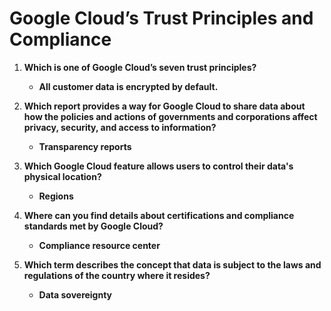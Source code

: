 # Google Cloud’s Trust Principles and Compliance

1. **Which is one of Google Cloud’s seven trust principles?**

   - **All customer data is encrypted by default.**

2. **Which report provides a way for Google Cloud to share data about how the policies and actions of governments and corporations affect privacy, security, and access to information?**

   - **Transparency reports**

3. **Which Google Cloud feature allows users to control their data's physical location?**

   - **Regions**

4. **Where can you find details about certifications and compliance standards met by Google Cloud?**

   - **Compliance resource center**

5. **Which term describes the concept that data is subject to the laws and regulations of the country where it resides?**

   - **Data sovereignty**
